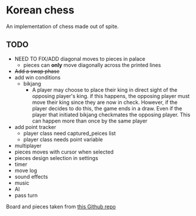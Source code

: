 # Korean chess

An implementation of chess made out of spite.

## TODO

- NEED TO FIX/ADD diagonal moves to pieces in palace
    - pieces can **only** move diagonally across the printed lines
- ~~Add a swap phase~~
- add win conditions
    - bikjang
        - A player may choose to place their king in direct sight of the opposing player's king.
        if this happens, the opposing player must move their king since they are now in check.
        However, if the player decides to do this, the game ends in a draw. Even if the player
        that initiated bikjang checkmates the opposing player. This can happen more than once
        by the same player 
- add point tracker
    - player class need captured_peices list
    - player class needs point variable
- multiplayer
- pieces moves with cursor when selected
- pieces design selection in settings
- timer
- move log
- sound effects
- music
- AI
- pass turn


Board and pieces taken from [this Github repo](https://github.com/Kadagaden/chess-pieces)